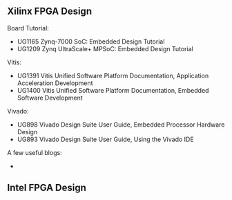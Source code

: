 ## Xilinx FPGA Design

Board Tutorial:

- UG1165 Zynq-7000 SoC: Embedded Design Tutorial 
- UG1209 Zynq UltraScale+ MPSoC: Embedded Design Tutorial

Vitis:

- UG1391 Vitis Unified Software Platform Documentation, Application Acceleration Development
- UG1400 Vitis Unified Software Platform Documentation, Embedded Software Development

Vivado:

- UG898 Vivado Design Suite User Guide, Embedded Processor Hardware Design
- UG893 Vivado Design Suite User Guide, Using the Vivado IDE

A few useful blogs:

- 


## Intel FPGA Design

